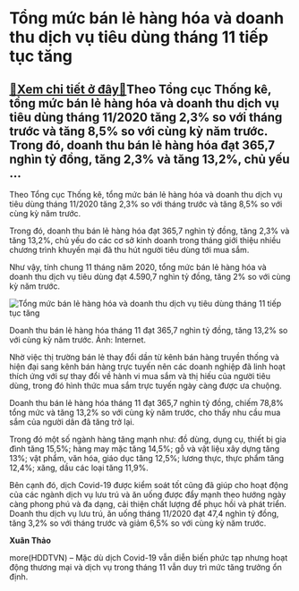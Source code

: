 Tổng mức bán lẻ hàng hóa và doanh thu dịch vụ tiêu dùng tháng 11 tiếp tục tăng
==============================================================================

[:gift:Xem chi tiết ở đây:gift:](https://hddtvn.com/tong-muc-ban-le-hang-hoa-va-doanh-thu-dich-vu-tieu-dung-thang-11-tiep-tuc-tang/)Theo Tổng cục Thống kê, tổng mức bán lẻ hàng hóa và doanh thu dịch vụ tiêu dùng tháng 11/2020 tăng 2,3% so với tháng trước và tăng 8,5% so với cùng kỳ năm trước. Trong đó, doanh thu bán lẻ hàng hóa đạt 365,7 nghìn tỷ đồng, tăng 2,3% và tăng 13,2%, chủ yếu …
-----------------------------------------------------------------------------------------------------------------------------------------------------------------------------------------------------------------------------------------------------------------


Theo Tổng cục Thống kê, tổng mức bán lẻ hàng hóa và doanh thu dịch vụ tiêu dùng tháng 11/2020 tăng 2,3% so với tháng trước và tăng 8,5% so với cùng kỳ năm trước.


Trong đó, doanh thu bán lẻ hàng hóa đạt 365,7 nghìn tỷ đồng, tăng 2,3% và tăng 13,2%, chủ yếu do các cơ sở kinh doanh trong tháng giới thiệu nhiều chương trình khuyến mại đã thu hút người tiêu dùng tới mua sắm.


Như vậy, tính chung 11 tháng năm 2020, tổng mức bán lẻ hàng hóa và doanh thu dịch vụ tiêu dùng đạt 4.590,7 nghìn tỷ đồng, tăng 2% so với cùng kỳ năm trước.





![Tổng mức bán lẻ hàng hóa và doanh thu dịch vụ tiêu dùng tháng 11 tiếp tục tăng](https://hddtvn.com/wp-content/uploads/2021/01/5042_201912270148CHthi-truong-ban-le-coop.jpg "Tổng mức bán lẻ hàng hóa và doanh thu dịch vụ tiêu dùng tháng 11 tiếp tục tăng")


Doanh thu bán lẻ hàng hóa tháng 11 đạt 365,7 nghìn tỷ đồng, tăng 13,2% so với cùng kỳ năm trước. Ảnh: Internet.



Nhờ việc thị trường bán lẻ thay đổi dần từ kênh bán hàng truyền thống và hiện đại sang kênh bán hàng trực tuyến nên các doanh nghiệp đã linh hoạt thích ứng với sự thay đổi về hành vi mua sắm và thị hiếu của người tiêu dùng, trong đó hình thức mua sắm trực tuyến ngày càng được ưa chuộng.


Doanh thu bán lẻ hàng hóa tháng 11 đạt 365,7 nghìn tỷ đồng, chiếm 78,8% tổng mức và tăng 13,2% so với cùng kỳ năm trước, cho thấy nhu cầu mua sắm của người dân đã tăng trở lại.


Trong đó một số ngành hàng tăng mạnh như: đồ dùng, dụng cụ, thiết bị gia đình tăng 15,5%; hàng may mặc tăng 14,5%; gỗ và vật liệu xây dựng tăng 13%; vật phẩm, văn hóa, giáo dục tăng 12,5%; lương thực, thực phẩm tăng 12,4%; xăng, dầu các loại tăng 11,9%.


Bên cạnh đó, dịch Covid-19 được kiểm soát tốt cũng đã giúp cho hoạt động của các ngành dịch vụ lưu trú và ăn uống được đẩy mạnh theo hướng ngày càng phong phú và đa dạng, cải thiện chất lượng để phục hồi và phát triển. Doanh thu dịch vụ lưu trú, ăn uống tháng 11/2020 đạt 47,4 nghìn tỷ đồng, tăng 3,2% so với tháng trước và giảm 6,5% so với cùng kỳ năm trước.




**Xuân Thảo**



more(HDDTVN) – Mặc dù dịch Covid-19 vẫn diễn biến phức tạp nhưng hoạt động thương mại và dịch vụ trong tháng 11 vẫn duy trì mức tăng trưởng ổn định.

